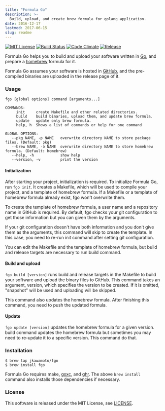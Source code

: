 ```yaml
---
title: "Formula Go"
description: >-
  Build, upload, and create brew formula for golang application.
date: 2016-12-17
lastmod: 2017-06-15
slug: readme
---
```

[![MIT License](https://img.shields.io/badge/license-MIT-blue.svg?style=flat)](./info/licenses/)
[![Build Status](https://travis-ci.org/jkawamoto/fgo.svg?branch=master)](https://travis-ci.org/jkawamoto/fgo)
[![Code Climate](https://codeclimate.com/github/jkawamoto/fgo/badges/gpa.svg)](https://codeclimate.com/github/jkawamoto/fgo)
[![Release](https://img.shields.io/badge/release-0.2.4-brightgreen.svg)](https://github.com/jkawamoto/fgo/releases/tag/v0.2.4)

Formula Go helps you to build and upload your software written in
[Go](https://golang.org/), and prepare a [homebrew](http://brew.sh/) formula
for it.

Formula Go assumes your software is hosted in [GitHub](https://github.com/),
and the pre-compiled binaries are uploaded in the release page of it.

### Usage
~~~shell
fgo [global options] command [arguments...]

COMMANDS:
     init     create Makefile and other related directories.
     build    build binaries, upload them, and update brew formula.
     update   update only brew formula.
     help, h  Shows a list of commands or help for one command

GLOBAL OPTIONS:
   --pkg NAME, -p NAME   overwrite directory NAME to store package files. (Default: pkg)
   --brew NAME, -b NAME  overwrite directory NAME to store homebrew formula. (Default: homebrew)
   --help, -h            show help
   --version, -v         print the version
~~~

#### Initialization
After starting your project, initialization is required.
To initialize Formula Go, run `fgo init`.
It creates a Makefile, which will be used to compile your project,
and a template of homebrew formula. If a Makefile or a template of homebrew
formula already exist, fgo won't overwrite them.

To create the template of homebrew formula, a user name and a repository name
in GitHub is required. By default, fgo checks your git configuration to get
those information but you can given them by the arguments.

If your git configuration doesn't have both information and you don't give them
as the arguments, this command will skip to create the template. In this case,
you need to re-run init command after setting git configuration.

You can edit the Makefile and the template of homebrew formula, but build and
release targets are necessary to run build command.


#### Build and upload
`fgo build [version]` runs build and release targets in the Makefile to build
your software and upload the binary files to GitHub. This command takes an
argument, version, which specifies the version to be created. If it is omitted,
"snapshot" will be used and uploading will be skipped.

This command also updates the homebrew formula. After finishing this command,
you need to push the updated formula.


#### Update
`fgo update [version]` updates the homebrew formula for a given version.
build command updates the homebrew formula but sometimes you may need to
re-update it to a specific version. This command do that.


### Installation
```shell
$ brew tap jkawamoto/fgo
$ brew install fgo
```

Formula Go requires make, [goxc](https://github.com/laher/goxc), and
[ghr](https://github.com/tcnksm/ghr).
The above `brew install` command also installs those dependencies if necessary.



### License
This software is released under the MIT License, see [LICENSE](./info/licenses/).
